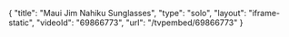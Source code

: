 {
    "title": "Maui Jim Nahiku Sunglasses",
    "type": "solo",
    "layout": "iframe-static",
    "videoId": "69866773",
    "url": "\/tvpembed\/69866773"
}